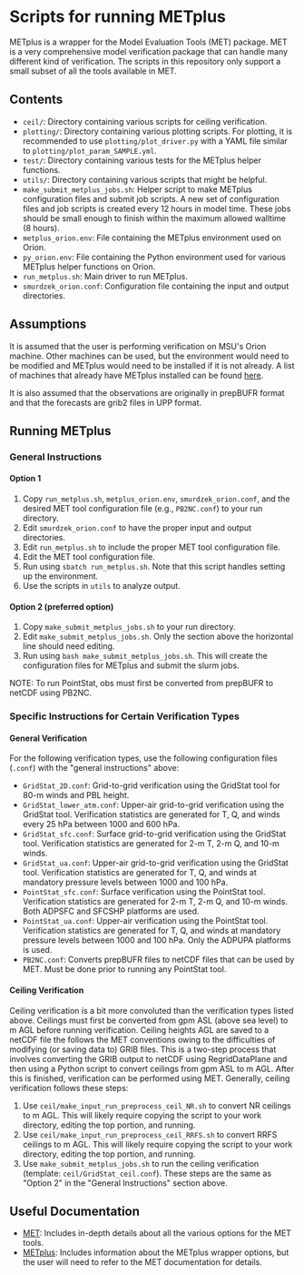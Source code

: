 # Scripts for running METplus

METplus is a wrapper for the Model Evaluation Tools (MET) package. MET is a very comprehensive model verification package that can handle many different kind of verification. The scripts in this repository only support a small subset of all the tools available in MET.

## Contents

- `ceil/`: Directory containing various scripts for ceiling verification.
- `plotting/`: Directory containing various plotting scripts. For plotting, it is recommended to use `plotting/plot_driver.py` with a YAML file similar to `plotting/plot_param_SAMPLE.yml`.
- `test/`: Directory containing various tests for the METplus helper functions.
- `utils/`: Directory containing various scripts that might be helpful.
- `make_submit_metplus_jobs.sh`: Helper script to make METplus configuration files and submit job scripts. A new set of configuration files and job scripts is created every 12 hours in model time. These jobs should be small enough to finish within the maximum allowed walltime (8 hours).
- `metplus_orion.env`: File containing the METplus environment used on Orion.
- `py_orion.env`: File containing the Python environment used for various METplus helper functions on Orion.
- `run_metplus.sh`: Main driver to run METplus.
- `smurdzek_orion.conf`: Configuration file containing the input and output directories.

## Assumptions

It is assumed that the user is performing verification on MSU's Orion machine. Other machines can be used, but the environment would need to be modified and METplus would need to be installed if it is not already. A list of machines that already have METplus installed can be found [here](https://dtcenter.org/community-code/metplus/metplus-5-0-existing-builds).

It is also assumed that the observations are originally in prepBUFR format and that the forecasts are grib2 files in UPP format.

## Running METplus

### General Instructions

#### Option 1

1. Copy `run_metplus.sh`, `metplus_orion.env`, `smurdzek_orion.conf`, and the desired MET tool configuration file (e.g., `PB2NC.conf`) to your run directory.
2. Edit `smurdzek_orion.conf` to have the proper input and output directories.
3. Edit `run_metplus.sh` to include the proper MET tool configuration file.
4. Edit the MET tool configuration file.
5. Run using `sbatch run_metplus.sh`. Note that this script handles setting up the environment.
6. Use the scripts in `utils` to analyze output.

#### Option 2 (preferred option)

1. Copy `make_submit_metplus_jobs.sh` to your run directory.
2. Edit `make_submit_metplus_jobs.sh`. Only the section above the horizontal line should need editing.
3. Run using `bash make_submit_metplus_jobs.sh`. This will create the configuration files for METplus and submit the slurm jobs.

NOTE: To run PointStat, obs must first be converted from prepBUFR to netCDF using PB2NC. 

### Specific Instructions for Certain Verification Types

#### General Verification

For the following verification types, use the following configuration files (`.conf`) with the "general instructions" above:

- `GridStat_2D.conf`: Grid-to-grid verification using the GridStat tool for 80-m winds and PBL height.
- `GridStat_lower_atm.conf`: Upper-air grid-to-grid verification using the GridStat tool. Verification statistics are generated for T, Q, and winds every 25 hPa between 1000 and 600 hPa.
- `GridStat_sfc.conf`: Surface grid-to-grid verification using the GridStat tool. Verification statistics are generated for 2-m T, 2-m Q, and 10-m winds.
- `GridStat_ua.conf`: Upper-air grid-to-grid verification using the GridStat tool. Verification statistics are generated for T, Q, and winds at mandatory pressure levels between 1000 and 100 hPa.
- `PointStat_sfc.conf`: Surface verification using the PointStat tool. Verification statistics are generated for 2-m T, 2-m Q, and 10-m winds. Both ADPSFC and SFCSHP platforms are used. 
- `PointStat_ua.conf`: Upper-air verification using the PointStat tool. Verification statistics are generated for T, Q, and winds at mandatory pressure levels between 1000 and 100 hPa. Only the ADPUPA platforms is used.
- `PB2NC.conf`: Converts prepBUFR files to netCDF files that can be used by MET. Must be done prior to running any PointStat tool.

#### Ceiling Verification

Ceiling verification is a bit more convoluted than the verification types listed above. Ceilings must first be converted from gpm ASL (above sea level) to m AGL before running verification. Ceiling heights AGL are saved to a netCDF file the follows the MET conventions owing to the difficulties of modifying (or saving data to) GRIB files. This is a two-step process that involves converting the GRIB output to netCDF using RegridDataPlane and then using a Python script to convert ceilings from gpm ASL to m AGL. After this is finished, verification can be performed using MET. Generally, ceiling verification follows these steps:

1. Use `ceil/make_input_run_preprocess_ceil_NR.sh` to convert NR ceilings to m AGL. This will likely require copying the script to your work directory, editing the top portion, and running.
2. Use `ceil/make_input_run_preprocess_ceil_RRFS.sh` to convert RRFS ceilings to m AGL. This will likely require copying the script to your work directory, editing the top portion, and running.
3. Use `make_submit_metplus_jobs.sh` to run the ceiling verification (template: `ceil/GridStat_ceil.conf`). These steps are the same as "Option 2" in the "General Instructions" section above.

## Useful Documentation

- [MET](https://met.readthedocs.io/en/latest/index.html): Includes in-depth details about all the various options for the MET tools.  
- [METplus](https://metplus.readthedocs.io/en/latest/index.html): Includes information about the METplus wrapper options, but the user will need to refer to the MET documentation for details.
